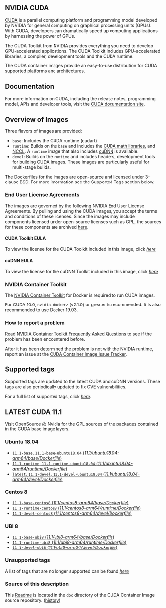 ## NVIDIA CUDA

[CUDA](https://developer.nvidia.com/cuda-zone) is a parallel computing platform and programming model developed by NVIDIA for general computing on graphical processing units (GPUs). With CUDA, developers can dramatically speed up computing applications by harnessing the power of GPUs.

The CUDA Toolkit from NVIDIA provides everything you need to develop GPU-accelerated applications. The CUDA Toolkit includes GPU-accelerated libraries, a compiler, development tools and the CUDA runtime.

The CUDA container images provide an easy-to-use distribution for CUDA supported platforms and architectures.

## Documentation

For more information on CUDA, including the release notes, programming model, APIs and developer tools, visit the [CUDA documentation site](https://docs.nvidia.com/cuda).

## Overview of Images

Three flavors of images are provided:
- `base`: Includes the CUDA runtime (cudart)
- `runtime`: Builds on the `base` and includes the [CUDA math libraries](https://developer.nvidia.com/gpu-accelerated-libraries), and [NCCL](https://developer.nvidia.com/nccl). A `runtime` image that also includes [cuDNN](https://developer.nvidia.com/cudnn) is available.
- `devel`: Builds on the `runtime` and includes headers, development tools for building CUDA images. These images are particularly useful for multi-stage builds.

The Dockerfiles for the images are open-source and licensed under 3-clause BSD. For more information see the Supported Tags section below.

### End User License Agreements

The images are governed by the following NVIDIA End User License Agreements. By pulling and using the CUDA images, you accept the terms and conditions of these licenses.
Since the images may include components licensed under open-source licenses such as GPL, the sources for these components are archived [here](https://developer.download.nvidia.com/compute/cuda/opensource/image).

#### CUDA Toolkit EULA

To view the license for the CUDA Toolkit included in this image, click [*here*](http://docs.nvidia.com/cuda/eula/index.html)

#### cuDNN EULA

To view the license for the cuDNN Toolkit included in this image, click [*here*](https://docs.nvidia.com/deeplearning/sdk/cudnn-sla/index.html)

### NVIDIA Container Toolkit

The [NVIDIA Container Toolkit](https://github.com/NVIDIA/nvidia-docker) for Docker is required to run CUDA images.

For CUDA 10.0, `nvidia-docker2` (v2.1.0) or greater is recommended. It is also recommended to use Docker 19.03.

### How to report a problem

Read [NVIDIA Container Toolkit Frequently Asked Questions](https://github.com/NVIDIA/nvidia-docker/wiki/Frequently-Asked-Questions) to see if the problem has been encountered before.

After it has been determined the problem is not with the NVIDIA runtime, report an issue at the [CUDA Container Image Issue Tracker](https://gitlab.com/nvidia/container-images/cuda/-/issues).

## Supported tags

Supported tags are updated to the latest CUDA and cuDNN versions. These tags are also periodically updated to fix CVE vulnerabilities.

For a full list of supported tags, click [*here*](https://gitlab.com/nvidia/container-images/cuda/blob/master/doc/supported-tags.md).

## LATEST CUDA 11.1

Visit [OpenSource @ Nvidia](https://developer.download.nvidia.com/compute/cuda/opensource/image/11.1/) for the GPL sources of the packages contained in the CUDA base image layers.

### Ubuntu 18.04

- [`11.1-base`, `11.1-base-ubuntu18.04` (*11.1/ubuntu18.04-arm64/base/Dockerfile*)](https://gitlab.com/nvidia/container-images/cuda/blob/master/dist/11.1/ubuntu18.04-arm64/base/Dockerfile)
- [`11.1-runtime`, `11.1-runtime-ubuntu18.04` (*11.1/ubuntu18.04-arm64/runtime/Dockerfile*)](https://gitlab.com/nvidia/container-images/cuda/blob/master/dist/11.1/ubuntu18.04-arm64/runtime/Dockerfile)
- [`latest`, `11.1-devel`, `11.1-devel-ubuntu18.04` (*11.1/ubuntu18.04-arm64/devel/Dockerfile*)](https://gitlab.com/nvidia/container-images/cuda/blob/master/dist/11.1/ubuntu18.04-arm64/devel/Dockerfile)

### Centos 8

- [`11.1-base-centos8` (*11.1/centos8-arm64/base/Dockerfile*)](https://gitlab.com/nvidia/container-images/cuda/blob/master/dist/11.1/centos8-arm64/base/Dockerfile)
- [`11.1-runtime-centos8` (*11.1/centos8-arm64/runtime/Dockerfile*)](https://gitlab.com/nvidia/container-images/cuda/blob/master/dist/11.1/centos8-arm64/runtime/Dockerfile)
- [`11.1-devel-centos8` (*11.1/centos8-arm64/devel/Dockerfile*)](https://gitlab.com/nvidia/container-images/cuda/blob/master/dist/11.1/centos8-arm64/devel/Dockerfile)

### UBI 8

- [`11.1-base-ubi8` (*11.1/ubi8-arm64/base/Dockerfile*)](https://gitlab.com/nvidia/container-images/cuda/blob/master/dist/11.1/ubi8-arm64/base/Dockerfile)
- [`11.1-runtime-ubi8` (*11.1/ubi8-arm64/runtime/Dockerfile*)](https://gitlab.com/nvidia/container-images/cuda/blob/master/dist/11.1/ubi8-arm64/runtime/Dockerfile)
- [`11.1-devel-ubi8` (*11.1/ubi8-arm64/devel/Dockerfile*)](https://gitlab.com/nvidia/container-images/cuda/blob/master/dist/11.1/ubi8-arm64/devel/Dockerfile)

### Unsupported tags

A list of tags that are no longer supported can be found [*here*](https://gitlab.com/nvidia/container-images/cuda/blob/master/doc/unsupported-tags.md)

### Source of this description

This [Readme](https://gitlab.com/nvidia/container-images/cuda/blob/master/doc/README.md) is located in the `doc` directory of the CUDA Container Image source repository. ([history](https://gitlab.com/nvidia/container-images/cuda/commits/master/doc/README.md))
